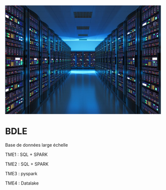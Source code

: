 <p>
  <img src="bdd.pg.jpg" alt="base_donnees_large_echelle" align="center">
</p>

# BDLE

Base de données large échelle

TME1 : SQL + SPARK

TME2 : SQL + SPARK 

TME3 : pyspark

TME4 : Datalake
